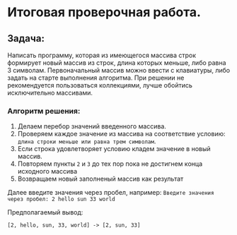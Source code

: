 # Итоговая проверочная работа.

## Задача:
Написать программу, которая из имеющегося массива строк формирует новый массив из строк, длина которых меньше, либо равна 3 символам. Первоначальный массив можно ввести с клавиатуры, либо задать на старте выполнения алгоритма. При решении не рекомендуется пользоваться коллекциями, лучше обойтись исключительно массивами.

### Алгоритм решения:
1. Делаем перебор значений введенного массива.
2. Проверяем каждое значение из массива на соответствие условию: `длина строки меньше или равна трем символам`.
3. Если строка удовлетворяет условию кладем значение в новый массив.
4. Повторяем пункты `2` и `3` до тех пор пока не достигнем конца исходного массива
5. Возвращаем новый заполненый массив как результат


Далее введите значения через пробел, например:
`Введите значения через пробел: 2 hello sun 33 world`

Предполагаемый вывод:

`[2, hello, sun, 33, world] -> [2, sun, 33]`